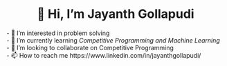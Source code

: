 <h1 align="center">👋 Hi, I’m Jayanth Gollapudi </h1>
- 👀 I’m interested in problem solving<br>
- 🌱 I’m currently learning <i>Competitive Programming and Machine Learning</i><br>
- 💞️ I’m looking to collaborate on Competitive Programming<br>
- 📫 How to reach me https://www.linkedin.com/in/jayanthgollapudi/<br>

<!---
Thunder0104/Thunder0104 is a ✨ special ✨ repository because its `README.md` (this file) appears on your GitHub profile.
You can click the Preview link to take a look at your changes.

## 📊 GitHub Stats
![Jayanth's GitHub Stats](https://github-readme-stats.vercel.app/api?username=Thunder0104&show_icons=true&theme=radical)
![Top Languages](https://github-readme-stats.vercel.app/api/top-langs/?username=Thunder0104&layout=compact&theme=radical)
-->
